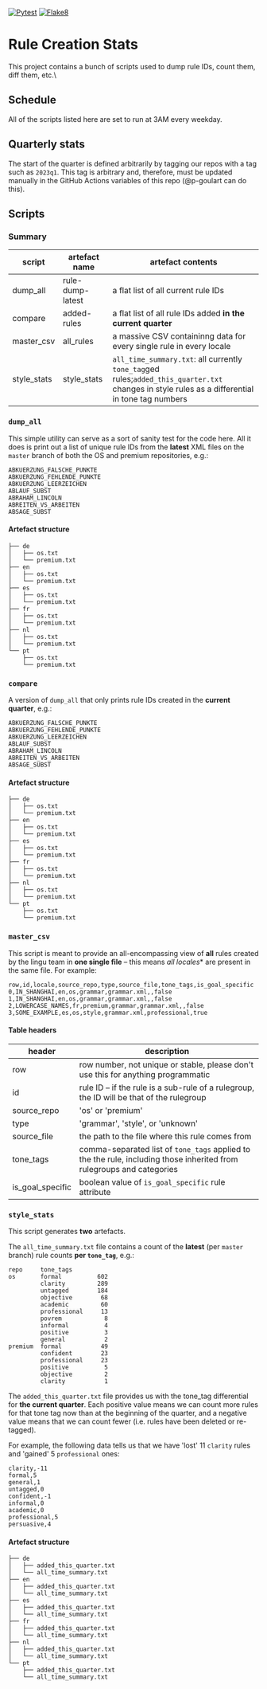 [![Pytest](https://github.com/languagetooler-gmbh/rule-creation-stats/actions/workflows/pytest.yml/badge.svg)](https://github.com/languagetooler-gmbh/rule-creation-stats/actions/workflows/pytest.yml)
[![Flake8](https://github.com/p-goulart/rule-id-dump/actions/workflows/flake8.yml/badge.svg)](https://github.com/p-goulart/rule-id-dump/actions/workflows/flake8.yml)

# Rule Creation Stats
This project contains a bunch of scripts used to dump rule IDs, count them, diff them, etc.\

## Schedule
All of the scripts listed here are set to run at 3AM every weekday.

## Quarterly stats
The start of the quarter is defined arbitrarily by tagging our repos with a tag such as `2023q1`. This tag is arbitrary and, therefore, must be updated manually in the GitHub Actions variables of this repo (@p-goulart can do this).

## Scripts
### Summary

|script|artefact name|artefact contents|
|---|---|---|
|dump_all|rule-dump-latest|a flat list of all current rule IDs|
|compare|added-rules|a flat list of all rule IDs added **in the current quarter**|
|master_csv|all_rules|a massive CSV containinng data for every single rule in every locale|
|style_stats|style_stats|`all_time_summary.txt`: all currently `tone_tag`ged rules;`added_this_quarter.txt` changes in style rules as a differential in tone tag numbers|

### `dump_all`

This simple utility can serve as a sort of sanity test for the code here. All it does is print out a list of unique rule IDs from the **latest** XML files on the `master` branch of both the OS and premium repositories, e.g.:

```
ABKUERZUNG_FALSCHE_PUNKTE
ABKUERZUNG_FEHLENDE_PUNKTE
ABKUERZUNG_LEERZEICHEN
ABLAUF_SUBST
ABRAHAM_LINCOLN
ABREITEN_VS_ARBEITEN
ABSAGE_SUBST
```

#### Artefact structure

```
├── de
│   ├── os.txt
│   └── premium.txt
├── en
│   ├── os.txt
│   └── premium.txt
├── es
│   ├── os.txt
│   └── premium.txt
├── fr
│   ├── os.txt
│   └── premium.txt
├── nl
│   ├── os.txt
│   └── premium.txt
└── pt
    ├── os.txt
    └── premium.txt
```

### `compare`

A version of `dump_all` that only prints rule IDs created in the **current quarter**, e.g.:

```
ABKUERZUNG_FALSCHE_PUNKTE
ABKUERZUNG_FEHLENDE_PUNKTE
ABKUERZUNG_LEERZEICHEN
ABLAUF_SUBST
ABRAHAM_LINCOLN
ABREITEN_VS_ARBEITEN
ABSAGE_SUBST
```


#### Artefact structure

```
├── de
│   ├── os.txt
│   └── premium.txt
├── en
│   ├── os.txt
│   └── premium.txt
├── es
│   ├── os.txt
│   └── premium.txt
├── fr
│   ├── os.txt
│   └── premium.txt
├── nl
│   ├── os.txt
│   └── premium.txt
└── pt
    ├── os.txt
    └── premium.txt
```

### `master_csv`

This script is meant to provide an all-encompassing view of **all** rules created by the lingu team in **one single file** – this means *all locales** are present in the same file. For example:

```csv
row,id,locale,source_repo,type,source_file,tone_tags,is_goal_specific
0,IN_SHANGHAI,en,os,grammar,grammar.xml,,false
1,IN_SHANGHAI,en,os,grammar,grammar.xml,,false
2,LOWERCASE_NAMES,fr,premium,grammar,grammar.xml,,false
3,SOME_EXAMPLE,es,os,style,grammar.xml,professional,true
```

#### Table headers

|header|description|
|---|---|
|row|row number, not unique or stable, please don't use this for anything programmatic|
|id|rule ID – if the rule is a sub-rule of a rulegroup, the ID will be that of the rulegroup|
|source_repo|'os' or 'premium'|
|type|'grammar', 'style', or 'unknown'|
|source_file|the path to the file where this rule comes from|
|tone_tags|comma-separated list of `tone_tags` applied to the the rule, including those inherited from rulegroups and categories|
|is_goal_specific|boolean value of `is_goal_specific` rule attribute|


### `style_stats`

This script generates **two** artefacts.

The `all_time_summary.txt` file contains a count of the **latest** (per `master` branch) rule counts **per `tone_tag`**, e.g.:

```
repo     tone_tags   
os       formal          602
         clarity         289
         untagged        184
         objective        68
         academic         60
         professional     13
         povrem            8
         informal          4
         positive          3
         general           2
premium  formal           49
         confident        23
         professional     23
         positive          5
         objective         2
         clarity           1
```

The `added_this_quarter.txt` file provides us with the tone_tag differential for **the current quarter**. Each positive value means we can count more rules for that tone tag now than at the beginning of the quarter, and a negative value means that we can count fewer (i.e. rules have been deleted or re-tagged).

For example, the following data tells us that we have 'lost' 11 `clarity` rules and 'gained' 5 `professional` ones:

```
clarity,-11
formal,5
general,1
untagged,0
confident,-1
informal,0
academic,0
professional,5
persuasive,4
```

#### Artefact structure

```
├── de
│   ├── added_this_quarter.txt
│   └── all_time_summary.txt
├── en
│   ├── added_this_quarter.txt
│   └── all_time_summary.txt
├── es
│   ├── added_this_quarter.txt
│   └── all_time_summary.txt
├── fr
│   ├── added_this_quarter.txt
│   └── all_time_summary.txt
├── nl
│   ├── added_this_quarter.txt
│   └── all_time_summary.txt
└── pt
    ├── added_this_quarter.txt
    └── all_time_summary.txt
```
